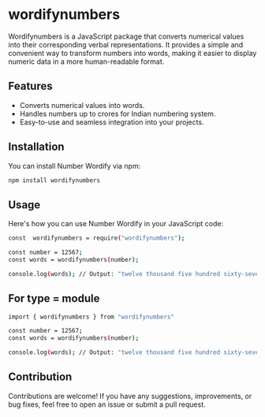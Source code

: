 # wordifynumbers

Wordifynumbers is a JavaScript package that converts numerical values into their corresponding verbal representations. It provides a simple and convenient way to transform numbers into words, making it easier to display numeric data in a more human-readable format.

## Features

- Converts numerical values into words.
- Handles numbers up to crores for Indian numbering system.
- Easy-to-use and seamless integration into your projects.

## Installation

You can install Number Wordify via npm:

```bash
npm install wordifynumbers
```
## Usage

Here's how you can use Number Wordify in your JavaScript code:
 


```bash
const  wordifynumbers = require("wordifynumbers");

const number = 12567;
const words = wordifynumbers(number);

console.log(words); // Output: "twelve thousand five hundred sixty-seven"

```


## For type = module

```bash
import { wordifynumbers } from "wordifynumbers"

const number = 12567;
const words = wordifynumbers(number);

console.log(words); // Output: "twelve thousand five hundred sixty-seven"

```

## Contribution

Contributions are welcome! If you have any suggestions, improvements, or bug fixes, feel free to open an issue or submit a pull request.
